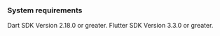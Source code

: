 
### System requirements

Dart SDK Version 2.18.0 or greater.
Flutter SDK Version 3.3.0 or greater.


